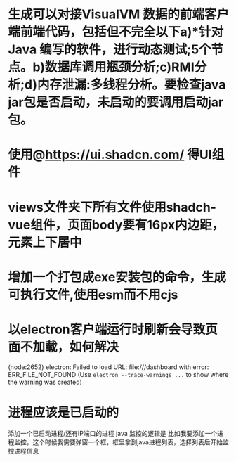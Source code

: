 # 生成可以对接VisualVM 数据的前端客户端前端代码，包括但不完全以下a)*针对 Java 编写的软件，进行动态测试;5个节点。b)数据库调用瓶颈分析;c)RMI分析;d)内存泄漏:多线程分析。要检查java jar包是否启动，未启动的要调用启动jar包。

# 使用@https://ui.shadcn.com/ 得UI组件

# views文件夹下所有文件使用shadch-vue组件，页面body要有16px内边距，元素上下居中

# 增加一个打包成exe安装包的命令，生成可执行文件,使用esm而不用cjs

# 以electron客户端运行时刷新会导致页面不加载，如何解决
(node:2652) electron: Failed to load URL: file:///dashboard with error: ERR_FILE_NOT_FOUND
(Use `electron --trace-warnings ...` to show where the warning was created)

# 进程应该是已启动的
添加一个已启动进程/还有IP端口的进程
java 监控的逻辑是 比如我要添加一个进程监控，这个时候我需要弹窗一个框，框里拿到java进程列表，选择列表后开始监控进程信息